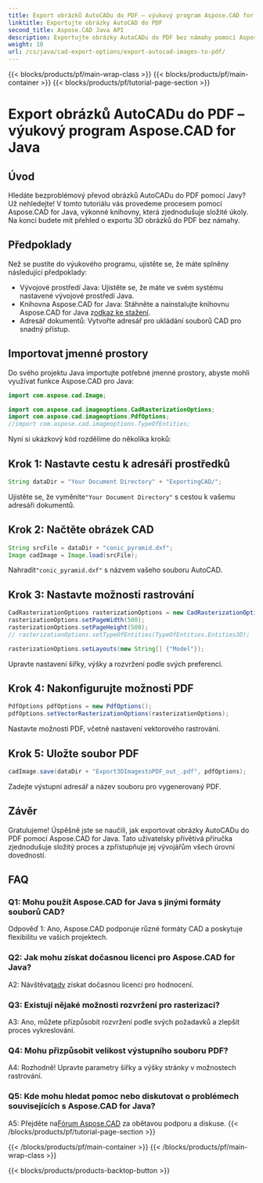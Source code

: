 ```yaml
---
title: Export obrázků AutoCADu do PDF – výukový program Aspose.CAD for Java
linktitle: Exportujte obrázky AutoCAD do PDF
second_title: Aspose.CAD Java API
description: Exportujte obrázky AutoCADu do PDF bez námahy pomocí Aspose.CAD for Java. Postupujte podle našeho podrobného průvodce pro bezproblémovou integraci.
weight: 10
url: /cs/java/cad-export-options/export-autocad-images-to-pdf/
---
```


{{< blocks/products/pf/main-wrap-class >}}
{{< blocks/products/pf/main-container >}}
{{< blocks/products/pf/tutorial-page-section >}}

# Export obrázků AutoCADu do PDF – výukový program Aspose.CAD for Java

## Úvod

Hledáte bezproblémový převod obrázků AutoCADu do PDF pomocí Javy? Už nehledejte! V tomto tutoriálu vás provedeme procesem pomocí Aspose.CAD for Java, výkonné knihovny, která zjednodušuje složité úkoly. Na konci budete mít přehled o exportu 3D obrázků do PDF bez námahy.

## Předpoklady

Než se pustíte do výukového programu, ujistěte se, že máte splněny následující předpoklady:

- Vývojové prostředí Java: Ujistěte se, že máte ve svém systému nastavené vývojové prostředí Java.
-  Knihovna Aspose.CAD for Java: Stáhněte a nainstalujte knihovnu Aspose.CAD for Java z[odkaz ke stažení](https://releases.aspose.com/cad/java/).
- Adresář dokumentů: Vytvořte adresář pro ukládání souborů CAD pro snadný přístup.

## Importovat jmenné prostory

Do svého projektu Java importujte potřebné jmenné prostory, abyste mohli využívat funkce Aspose.CAD pro Java:

```java
import com.aspose.cad.Image;

import com.aspose.cad.imageoptions.CadRasterizationOptions;
import com.aspose.cad.imageoptions.PdfOptions;
//import com.aspose.cad.imageoptions.TypeOfEntities;
```

Nyní si ukázkový kód rozdělíme do několika kroků:

## Krok 1: Nastavte cestu k adresáři prostředků

```java
String dataDir = "Your Document Directory" + "ExportingCAD/";
```

 Ujistěte se, že vyměníte`"Your Document Directory"` s cestou k vašemu adresáři dokumentů.

## Krok 2: Načtěte obrázek CAD

```java
String srcFile = dataDir + "conic_pyramid.dxf";
Image cadImage = Image.load(srcFile);
```

 Nahradit`"conic_pyramid.dxf"` s názvem vašeho souboru AutoCAD.

## Krok 3: Nastavte možnosti rastrování

```java
CadRasterizationOptions rasterizationOptions = new CadRasterizationOptions();
rasterizationOptions.setPageWidth(500);
rasterizationOptions.setPageHeight(500);
// rasterizationOptions.setTypeOfEntities(TypeOfEntities.Entities3D);

rasterizationOptions.setLayouts(new String[] {"Model"});
```

Upravte nastavení šířky, výšky a rozvržení podle svých preferencí.

## Krok 4: Nakonfigurujte možnosti PDF

```java
PdfOptions pdfOptions = new PdfOptions();
pdfOptions.setVectorRasterizationOptions(rasterizationOptions);
```

Nastavte možnosti PDF, včetně nastavení vektorového rastrování.

## Krok 5: Uložte soubor PDF

```java
cadImage.save(dataDir + "Export3DImagestoPDF_out_.pdf", pdfOptions);
```

Zadejte výstupní adresář a název souboru pro vygenerovaný PDF.

## Závěr

Gratulujeme! Úspěšně jste se naučili, jak exportovat obrázky AutoCADu do PDF pomocí Aspose.CAD for Java. Tato uživatelsky přívětivá příručka zjednodušuje složitý proces a zpřístupňuje jej vývojářům všech úrovní dovedností.

## FAQ

### Q1: Mohu použít Aspose.CAD for Java s jinými formáty souborů CAD?

Odpověď 1: Ano, Aspose.CAD podporuje různé formáty CAD a poskytuje flexibilitu ve vašich projektech.

### Q2: Jak mohu získat dočasnou licenci pro Aspose.CAD for Java?

 A2: Návštěva[tady](https://purchase.aspose.com/temporary-license/) získat dočasnou licenci pro hodnocení.

### Q3: Existují nějaké možnosti rozvržení pro rasterizaci?

A3: Ano, můžete přizpůsobit rozvržení podle svých požadavků a zlepšit proces vykreslování.

### Q4: Mohu přizpůsobit velikost výstupního souboru PDF?

A4: Rozhodně! Upravte parametry šířky a výšky stránky v možnostech rastrování.

### Q5: Kde mohu hledat pomoc nebo diskutovat o problémech souvisejících s Aspose.CAD for Java?

 A5: Přejděte na[Fórum Aspose.CAD](https://forum.aspose.com/c/cad/19) za obětavou podporu a diskuse.
{{< /blocks/products/pf/tutorial-page-section >}}

{{< /blocks/products/pf/main-container >}}
{{< /blocks/products/pf/main-wrap-class >}}

{{< blocks/products/products-backtop-button >}}
